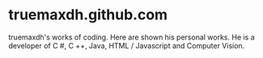 # truemaxdh.github.com
truemaxdh's works of coding.
Here are shown his personal works.
He is a developer of C #, C ++, Java, HTML / Javascript and Computer Vision.
